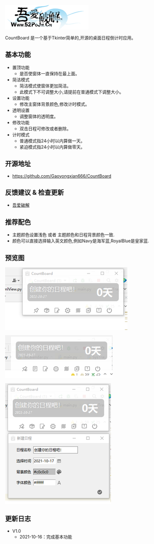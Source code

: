 ![52破解](logo.png) 

CountBoard 是一个基于Tkinter简单的,开源的桌面日程倒计时应用。

## 基本功能
* 置顶功能  
    * 是否使窗体一直保持在最上面。  
* 简洁模式  
    * 简洁模式使窗体更加简洁。  
    * 此模式下不可调整大小,请提前在普通模式下调整大小。  
* 设置功能  
    * 修改主窗体背景颜色,修改计时模式。  
* 透明设置  
    * 调整窗体的透明度。  
* 修改功能  
    * 双击日程可修改或者删除。  
* 计时模式
   * 普通模式指24小时以内算做一天。    
   * 紧迫模式指24小时以内算做零天。

## 开源地址
* <https://github.com/Gaoyongxian666/CountBoard>

## 反馈建议 & 检查更新
* [吾爱破解](https://www.52pojie.cn/thread-1529077-1-1.html)

## 推荐配色
* 主题颜色设置浅色 或者 主题颜色和日程背景颜色一致.
* 颜色可以直接选择输入英文颜色,例如Navy是海军蓝,RoyalBlue是皇家蓝.


## 预览图
![预览图](Snipaste_2021-10-17_00-51-05.png)  


![预览图](Snipaste_2021-10-17_00-51-26.png)  


![预览图](Snipaste_2021-10-17_00-51-40.png) 

## 更新日志
* V1.0
   * 2021-10-16：完成基本功能
